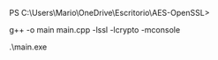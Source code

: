 
PS C:\Users\Mario\OneDrive\Escritorio\AES-OpenSSL>

g++ -o main main.cpp -lssl -lcrypto -mconsole

.\main.exe